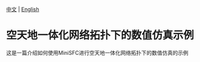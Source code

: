 [中文](./simple_sagintopo_zh.md) | [English](./simple_sagintopo_en.md)

# 空天地一体化网络拓扑下的数值仿真示例

这是一篇介绍如何使用MiniSFC进行空天地一体化网络拓扑下的数值仿真的示例
